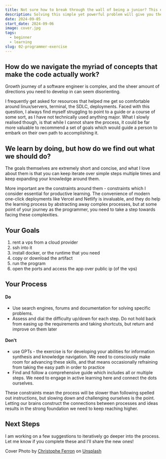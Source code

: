 ```yaml
---
title: Not sure how to break through the wall of being a junior? This exercise will help
description: Solving this simple yet powerful problem will give you the kickstart to the next level
date: 2024-09-05
start_date: 2024-09-06
image: cover.jpg
tags:
  - beginner
  - learning
slug: 02-programmer-exercise
---
```

## How do we navigate the myriad of concepts that make the code actually work?
Growth journey of a software engineer is complex, and the sheer amount of directions you need to develop in can seem disorienting. 

I frequently get asked for resources that helped me get so comfortable around linux/servers, terminal, the SDLC, deployments. Faced with this question, I always find myself struggling to point to a guide or a course of some sort, as I have not technically used anything major. What I slowly realised though, is that while I cannot share the process, it could be far more valuable to recommend a set of goals which would guide a person to embark on their own path to accomplishing it.


## We learn by doing, but how do we find out what we should do?
The goals themselves are extremely short and concise, and what I love about them is that you can keep iterate over simple steps multiple times and keep expanding your knowledge around them.

More important are the constraints around them - constraints which I consider essential for productive learning. The convenience of modern one-click deployments like Vercel and Netlify is invaluable, and they do help the learning process by abstracting away complex processes, but at some point of your journey as the programmer, you need to take a step towards facing these complexities.

## Your Goals
1. rent a vps from a cloud provider
2. ssh into it
3. install docker, or the runtime that you need
4. copy or download the artifact
5. run the program
6. open the ports and access the app over public ip (of the vps)

## Your Process
#### Do
- Use search engines, forums and documentation for solving specific problems. 
- Assess and dial the difficulty up/down for each step. Do not hold back from easing up the requirements and taking shortcuts, but return and improve on them later
#### Don't
- use GPTs - the exercise is for developing your abilities for information synthesis and knowledge navigation. We need to consciously make room for advancing these skills, and that means occasionally refraining from taking the easy path in order to practice
- Find and follow a comprehensive guide which includes all or multiple steps. We need to engage in active learning here and connect the dots ourselves. 

These constraints mean the process will be slower than following spelled out instructions, but slowing down and challenging ourselves is the point. Letting our brains construct the connections between processes and ideas results in the strong foundation we need to keep reaching higher.
## Next Steps
I am working on a few suggestions to iteratively go deeper into the process. Let me know if you complete these and I'll share the new ones!

Cover Photo by [Christophe Ferron](https://unsplash.com/@christopheferron?utm_content=creditCopyText&utm_medium=referral&utm_source=unsplash) on [Unsplash](https://unsplash.com/photos/down-view-of-brown-metal-ladder-p0hjjT1O_J8?utm_content=creditCopyText&utm_medium=referral&utm_source=unsplash)

